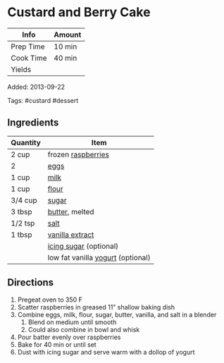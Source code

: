 # Custard and Berry Cake

| Info      | Amount |
| --------- | ------ |
| Prep Time | 10 min |
| Cook Time | 40 min |
| Yields    |        |

Added: 2013-09-22

Tags: #custard #dessert

## Ingredients

| Quantity | Item                                                           |
| -------- | -------------------------------------------------------------- |
| 2 cup    | frozen [raspberries](../_ingredients/raspberries.md)           |
| 2        | [eggs](../_ingredients/cherry%20tomato.md)                     |
| 1 cup    | [milk](../_ingredients/milk.md)                                |
| 1 cup    | [flour](../_ingredients/flour.md)                              |
| 3/4 cup  | [sugar](../_ingredients/sugar.md)                              |
| 3 tbsp   | [butter](../_ingredients/butter.md), melted                    |
| 1/2 tsp  | [salt](../_ingredients/salt.md)                                |
| 1 tbsp   | [vanilla extract](../_ingredients/vanilla%20extract.md)        |
|          | [icing sugar](../_ingredients/icing%20sugar.md) (optional)     |
|          | low fat vanilla [yogurt](../_ingredients/yogurt.md) (optional) |

## Directions

1. Pregeat oven to 350 F
1. Scatter raspberries in greased 11" shallow baking dish
1. Combine eggs, milk, flour, sugar, butter, vanilla, and salt in a blender
    1. Blend on medium until smooth
    1. Could also combine in bowl and whisk
1. Pour batter evenly over raspberries
1. Bake for 40 min or until set
1. Dust with icing sugar and serve warm with a dollop of yogurt
